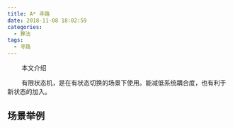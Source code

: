 ```yaml
---
title: A* 寻路
date: 2018-11-08 18:02:59
categories:
  - 算法
tags:
  - 寻路
---
```


　　 本文介绍

<!-- more -->

　　 有限状态机，是在有状态切换的场景下使用。能减低系统耦合度，也有利于新状态的加入。

## 场景举例


